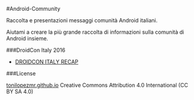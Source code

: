#Android-Community

Raccolta e presentazioni messaggi comunità Android italiani.

Aiutami a creare la più grande raccolta di informazioni sulla comunità di Android insieme.

###DroidCon Italy 2016

- [DROIDCON ITALY RECAP][1]

###License

[tonilopezmr.github.io][0] Creative Commons Attribution 4.0 International (CC BY SA 4.0)


[0]: http://tonilopezmr.github.io/

[comment]: <Posts> 
[1]: http://jeroenmols.com/blog/2016/04/08/droidconit/


[comment]: <Presentaciones> 
[2]: https://www.youtube.com/example


[comment]: <Slides> 
[3]: http://es.slideshare.net/example


[comment]: <Series> 
[4]: http://androcode.es/example

[comment]: <People> 
[5]: https://twitter.com/droidconit   
